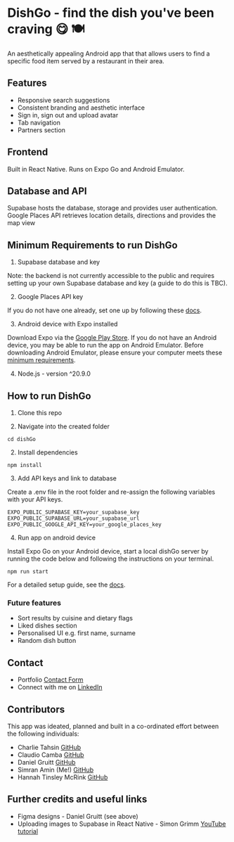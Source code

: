 # DishGo - find the dish you've been craving 😋 🍽️

An aesthetically appealing Android app that that allows users to find a specific food item served by a restaurant in their area.

## Features

- Responsive search suggestions
- Consistent branding and aesthetic interface
- Sign in, sign out and upload avatar
- Tab navigation
- Partners section

## Frontend

Built in React Native. Runs on Expo Go and Android Emulator.

## Database and API

Supabase hosts the database, storage and provides user authentication. Google Places API retrieves location details, directions and provides the map view

## Minimum Requirements to run DishGo

1. Supabase database and key

Note: the backend is not currently accessible to the public and requires setting up your own Supabase database and key (a guide to do this is TBC).

2.  Google Places API key

If you do not have one already, set one up by following these [docs](https://developers.google.com/maps/documentation/places/web-service/get-api-key).

3.  Android device with Expo installed 

Download Expo via the [Google Play Store](https://play.google.com/store/apps/details?id=host.exp.exponent&hl=en&gl=US). If you do not have an Android device, you may be able to run the app on Android Emulator. Before downloading Android Emulator, please ensure your computer meets these [minimum requirements](https://developer.android.com/studio/run/emulator).

4. Node.js - version ^20.9.0

## How to run DishGo

1. Clone this repo 

2. Navigate into the created folder

```
cd dishGo

```

2. Install dependencies

```
npm install

```

3. Add API keys and link to database

Create a .env file in the root folder and re-assign the following variables with your API keys.

```
EXPO_PUBLIC_SUPABASE_KEY=your_supabase_key
EXPO_PUBLIC_SUPABASE_URL=your_supabase_url
EXPO_PUBLIC_GOOGLE_API_KEY=your_google_places_key
```

4. Run app on android device

Install Expo Go on your Android device, start a local dishGo server by running the code below and following the instructions on your terminal.

```
npm run start
```

 For a detailed setup guide, see the [docs](https://reactnative.dev/docs/environment-setup).

### Future features

- Sort results by cuisine and dietary flags
- Liked dishes section
- Personalised UI e.g. first name, surname
- Random dish button

## Contact

- Portfolio [Contact Form](https://simranamin.com/#contact)
- Connect with me on [LinkedIn](https://www.linkedin.com/in/simran-amin/)


## Contributors

This app was ideated, planned and built in a co-ordinated effort between the following individuals:

- Charlie Tahsin [GitHub](https://github.com/ChazzaT18)
- Claudio Camba [GitHub](https://github.com/ClaudioCamba)
- Daniel Gruitt [GitHub](https://github.com/dan-gruitt)
- Simran Amin (Me!) [GitHub](https://github.com/noepse)
- Hannah Tinsley McRink [GitHub](https://github.com/HannahTinsleyMcRink)

## Further credits and useful links

- Figma designs - Daniel Gruitt (see above)
- Uploading images to Supabase in React Native - Simon Grimm [YouTube tutorial](https://www.youtube.com/watch?v=am6w5zEDk_g)